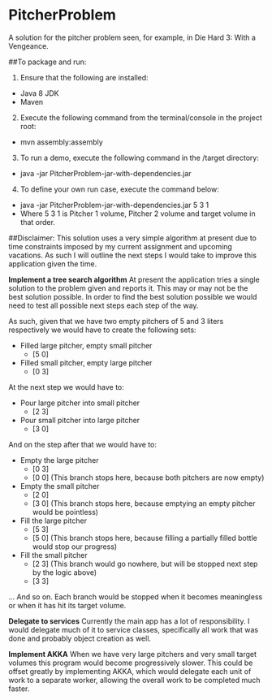 # PitcherProblem
A solution for the pitcher problem seen, for example, in Die Hard 3: With a Vengeance.

##To package and run:
1. Ensure that the following are installed:
  - Java 8 JDK
  - Maven
2. Execute the following command from the terminal/console in the project root: 
  - mvn assembly:assembly
3. To run a demo, execute the following command in the /target directory: 
  - java -jar PitcherProblem-jar-with-dependencies.jar 
4. To define your own run case, execute the command below:
  - java -jar PitcherProblem-jar-with-dependencies.jar 5 3 1
  - Where 5 3 1 is Pitcher 1 volume, Pitcher 2 volume and target volume in that order.
  
##Disclaimer:
This solution uses a very simple algorithm at present due to time constraints imposed by my current assignment and 
upcoming vacations. As such I will outline the next steps I would take to improve this application given the time.

**Implement a tree search algorithm**
At present the application tries a single solution to the problem given and reports it. This may or may not be the
best solution possible. In order to find the best solution possible we would need to test all possible next steps
each step of the way. 

As such, given that we have two empty pitchers of 5 and 3 liters respectively we would have to create the following sets:
- Filled large pitcher, empty small pitcher
  - \[5 0]
- Filled small pitcher, empty large pitcher
  - \[0 3]

At the next step we would have to:
- Pour large pitcher into small pitcher
  - \[2 3]
- Pour small pitcher into large pitcher
  - \[3 0]
  
And on the step after that we would have to:
- Empty the large pitcher
  - \[0 3]
  - \[0 0] (This branch stops here, because both pitchers are now empty)
- Empty the small pitcher
  - \[2 0]
  - \[3 0] (This branch stops here, because emptying an empty pitcher would be pointless)
- Fill the large pitcher
  - \[5 3]
  - \[5 0] (This branch stops here, because filling a partially filled bottle would stop our progress)
- Fill the small pitcher
  - \[2 3] (This branch would go nowhere, but will be stopped next step by the logic above)
  - \[3 3]
  
... And so on. Each branch would be stopped when it becomes meaningless or when it has hit its target volume.

**Delegate to services**
Currently the main app has a lot of responsibility. I would delegate much of it to service classes, specifically all
work that was done and probably object creation as well.

**Implement AKKA**
When we have very large pitchers and very small target volumes this program would become progressively slower. This
could be offset greatly by implementing AKKA, which would delegate each unit of work to a separate worker, allowing
the overall work to be completed much faster.